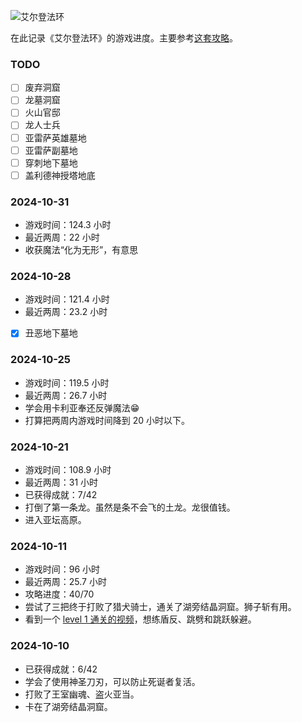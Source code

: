 ---
---
![艾尔登法环](https://img.3dmgame.com/uploads/images/thumbpicfirst/20210611/1623398095_526209.jpg)

在此记录《艾尔登法环》的游戏进度。主要参考[这套攻略](https://youtube.com/playlist?list=PLr-Yy6wqVYDCNc_FLyt4H9A_mZD9lknnx&si=w7Nf1wH-9r9rwBIC)。

### TODO

- [ ] 废弃洞窟
- [ ] 龙墓洞窟
- [ ] 火山官邸
- [ ] 龙人士兵
- [ ] 亚雷萨英雄墓地
- [ ] 亚雷萨副墓地
- [ ] 穿刺地下墓地
- [ ] 盖利德神授塔地底

### 2024-10-31

- 游戏时间：124.3 小时
- 最近两周：22 小时
- 收获魔法“化为无形”，有意思
### 2024-10-28

- 游戏时间：121.4 小时
- 最近两周：23.2 小时
- [x] 丑恶地下墓地

### 2024-10-25

- 游戏时间：119.5 小时
- 最近两周：26.7 小时
- 学会用卡利亚奉还反弹魔法😁
- 打算把两周内游戏时间降到 20 小时以下。

### 2024-10-21

- 游戏时间：108.9 小时
- 最近两周：31 小时
- 已获得成就：7/42
- 打倒了第一条龙。虽然是条不会飞的土龙。龙很值钱。
- 进入亚坛高原。

### 2024-10-11

- 游戏时间：96 小时
- 最近两周：25.7 小时
- 攻略进度：40/70
- 尝试了三把终于打败了猎犬骑士，通关了湖旁结晶洞窟。狮子斩有用。
- 看到一个 [level 1 通关的视频](https://youtu.be/0tmgtR98izg?si=F2-Imi3KW2ZNa80S)，想练盾反、跳劈和跳跃躲避。

### 2024-10-10

- 已获得成就：6/42
- 学会了使用神圣刀刃，可以防止死诞者复活。
- 打败了王室幽魂、盗火亚当。
- 卡在了湖旁结晶洞窟。